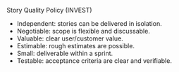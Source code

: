 Story Quality Policy (INVEST)

- Independent: stories can be delivered in isolation.
- Negotiable: scope is flexible and discussable.
- Valuable: clear user/customer value.
- Estimable: rough estimates are possible.
- Small: deliverable within a sprint.
- Testable: acceptance criteria are clear and verifiable.

